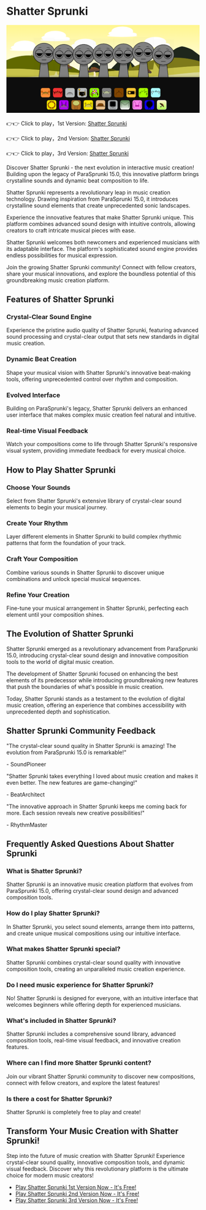 # Shatter Sprunki

![Shatter Sprunki](https://raw.githubusercontent.com/sprunkiscrunkly/shatter-sprunki/refs/heads/main/shatter-sprunki.png "Shatter Sprunki")

👉👉 Click to play，1st Version: [Shatter Sprunki](https://sprunksters.com/shatter-sprunki/ "Shatter Sprunki")

👉👉 Click to play，2nd Version: [Shatter Sprunki](https://sprunkiscrunkly.com/shatter-sprunki/ "Shatter Sprunki")

👉👉 Click to play，3rd Version: [Shatter Sprunki](https://sprunkipyramixed.com/shatter-sprunki/ "Shatter Sprunki")

Discover Shatter Sprunki - the next evolution in interactive music creation! Building upon the legacy of ParaSprunki 15.0, this innovative platform brings crystalline sounds and dynamic beat composition to life.

Shatter Sprunki represents a revolutionary leap in music creation technology. Drawing inspiration from ParaSprunki 15.0, it introduces crystalline sound elements that create unprecedented sonic landscapes.

Experience the innovative features that make Shatter Sprunki unique. This platform combines advanced sound design with intuitive controls, allowing creators to craft intricate musical pieces with ease.

Shatter Sprunki welcomes both newcomers and experienced musicians with its adaptable interface. The platform's sophisticated sound engine provides endless possibilities for musical expression.

Join the growing Shatter Sprunki community! Connect with fellow creators, share your musical innovations, and explore the boundless potential of this groundbreaking music creation platform.

## Features of Shatter Sprunki

### Crystal-Clear Sound Engine

Experience the pristine audio quality of Shatter Sprunki, featuring advanced sound processing and crystal-clear output that sets new standards in digital music creation.

### Dynamic Beat Creation

Shape your musical vision with Shatter Sprunki's innovative beat-making tools, offering unprecedented control over rhythm and composition.

### Evolved Interface

Building on ParaSprunki's legacy, Shatter Sprunki delivers an enhanced user interface that makes complex music creation feel natural and intuitive.

### Real-time Visual Feedback

Watch your compositions come to life through Shatter Sprunki's responsive visual system, providing immediate feedback for every musical choice.

## How to Play Shatter Sprunki

### Choose Your Sounds

Select from Shatter Sprunki's extensive library of crystal-clear sound elements to begin your musical journey.

### Create Your Rhythm

Layer different elements in Shatter Sprunki to build complex rhythmic patterns that form the foundation of your track.

### Craft Your Composition

Combine various sounds in Shatter Sprunki to discover unique combinations and unlock special musical sequences.

### Refine Your Creation

Fine-tune your musical arrangement in Shatter Sprunki, perfecting each element until your composition shines.

## The Evolution of Shatter Sprunki

Shatter Sprunki emerged as a revolutionary advancement from ParaSprunki 15.0, introducing crystal-clear sound design and innovative composition tools to the world of digital music creation.

The development of Shatter Sprunki focused on enhancing the best elements of its predecessor while introducing groundbreaking new features that push the boundaries of what's possible in music creation.

Today, Shatter Sprunki stands as a testament to the evolution of digital music creation, offering an experience that combines accessibility with unprecedented depth and sophistication.

## Shatter Sprunki Community Feedback

"The crystal-clear sound quality in Shatter Sprunki is amazing! The evolution from ParaSprunki 15.0 is remarkable!"

\- SoundPioneer

"Shatter Sprunki takes everything I loved about music creation and makes it even better. The new features are game-changing!"

\- BeatArchitect

"The innovative approach in Shatter Sprunki keeps me coming back for more. Each session reveals new creative possibilities!"

\- RhythmMaster

## Frequently Asked Questions About Shatter Sprunki

### What is Shatter Sprunki?

Shatter Sprunki is an innovative music creation platform that evolves from ParaSprunki 15.0, offering crystal-clear sound design and advanced composition tools.

### How do I play Shatter Sprunki?

In Shatter Sprunki, you select sound elements, arrange them into patterns, and create unique musical compositions using our intuitive interface.

### What makes Shatter Sprunki special?

Shatter Sprunki combines crystal-clear sound quality with innovative composition tools, creating an unparalleled music creation experience.

### Do I need music experience for Shatter Sprunki?

No! Shatter Sprunki is designed for everyone, with an intuitive interface that welcomes beginners while offering depth for experienced musicians.

### What's included in Shatter Sprunki?

Shatter Sprunki includes a comprehensive sound library, advanced composition tools, real-time visual feedback, and innovative creation features.

### Where can I find more Shatter Sprunki content?

Join our vibrant Shatter Sprunki community to discover new compositions, connect with fellow creators, and explore the latest features!

### Is there a cost for Shatter Sprunki?

Shatter Sprunki is completely free to play and create!

## Transform Your Music Creation with Shatter Sprunki!

Step into the future of music creation with Shatter Sprunki! Experience crystal-clear sound quality, innovative composition tools, and dynamic visual feedback. Discover why this revolutionary platform is the ultimate choice for modern music creators!

- [Play Shatter Sprunki 1st Version Now - It's Free!](https://sprunksters.com/shatter-sprunki/)
- [Play Shatter Sprunki 2nd Version Now - It's Free!](https://sprunkiscrunkly.com/shatter-sprunki/)
- [Play Shatter Sprunki 3rd Version Now - It's Free!](https://sprunkipyramixed.com/shatter-sprunki/)
